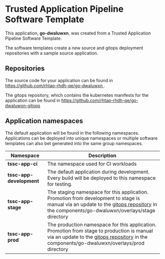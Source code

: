 # Trusted Application Pipeline Software Template

This application, **go-dwaluwxn**, was created from a Trusted Application Pipeline Software Template.

The software templates create a new source and gitops deployment repositories with a sample source application. 

## Repositories

The source code for your application can be found in [https://github.com/rhtap-rhdh-qe/go-dwaluwxn ](https://github.com/rhtap-rhdh-qe/go-dwaluwxn ).
 
The gitops repository, which contains the kubernetes manifests for the application can be found in 
[https://github.com/rhtap-rhdh-qe/go-dwaluwxn-gitops ](https://github.com/rhtap-rhdh-qe/go-dwaluwxn-gitops ) 

## Application namespaces 

The default application will be found in the following namespaces. Applications can be deployed into unique namespaces or multiple software templates can also bet generated into the same group namespaces.  

|  Namespace   |  Description   |  
| -------- | -------- |
| **tssc-app-ci** | The namespace used for CI workloads |
| **tssc-app-development** | The default application during development. Every build will be deployed to this namespace for testing. |
| **tssc-app-stage** | The staging namespace for this application. Promotion from development to stage is manual via an update to the [gitops repository](https://github.com/rhtap-rhdh-qe/go-dwaluwxn-gitops ) in the components/go-dwaluwxn/overlays/stage directory |
| **tssc-app-prod** | The production namespace for this application. Promotion from stage to production is manual via an update to the [gitops repository](https://github.com/rhtap-rhdh-qe/go-dwaluwxn-gitops ) in the components/go-dwaluwxn/overlays/prod directory |